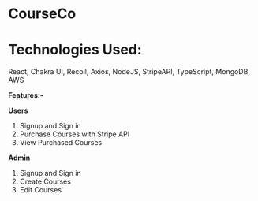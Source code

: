 # CourseCo

 # Technologies Used:

React,
Chakra UI,
Recoil,
Axios,
NodeJS,
StripeAPI,
TypeScript,
MongoDB,
AWS

**Features:-**

**Users**

1. Signup and Sign in
2. Purchase Courses with Stripe API
3. View Purchased Courses

**Admin**

1. Signup and Sign in
2. Create Courses
3. Edit Courses
